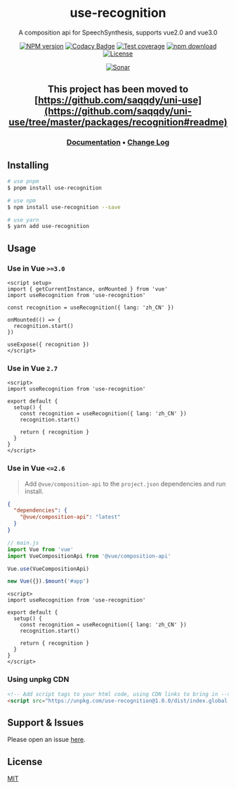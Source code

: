 <div style="text-align: center;" align="center">

# use-recognition

A composition api for SpeechSynthesis, supports vue2.0 and vue3.0

[![NPM version][npm-image]][npm-url]
[![Codacy Badge][codacy-image]][codacy-url]
[![Test coverage][codecov-image]][codecov-url]
[![npm download][download-image]][download-url]
[![License][license-image]][license-url]

[![Sonar][sonar-image]][sonar-url]

</div>

<div style="text-align: center; margin-bottom: 20px;" align="center">

## This project has been moved to [https://github.com/saqqdy/uni-use](https://github.com/saqqdy/uni-use/tree/master/packages/recognition#readme)

### **[Documentation](https://www.saqqdy.com/use-recognition)** • **[Change Log](./CHANGELOG.md)**

</div>

## Installing

```bash
# use pnpm
$ pnpm install use-recognition

# use npm
$ npm install use-recognition --save

# use yarn
$ yarn add use-recognition
```

## Usage

### Use in Vue `>=3.0`

```vue
<script setup>
import { getCurrentInstance, onMounted } from 'vue'
import useRecognition from 'use-recognition'

const recognition = useRecognition({ lang: 'zh_CN' })

onMounted(() => {
  recognition.start()
})

useExpose({ recognition })
</script>
```

### Use in Vue `2.7`

```vue
<script>
import useRecognition from 'use-recognition'

export default {
  setup() {
    const recognition = useRecognition({ lang: 'zh_CN' })
    recognition.start()

    return { recognition }
  }
}
</script>
```

### Use in Vue `<=2.6`

> Add `@vue/composition-api` to the `project.json` dependencies and run install.

```json
{
  "dependencies": {
    "@vue/composition-api": "latest"
  }
}
```

```js
// main.js
import Vue from 'vue'
import VueCompositionApi from '@vue/composition-api'

Vue.use(VueCompositionApi)

new Vue({}).$mount('#app')
```

```vue
<script>
import useRecognition from 'use-recognition'

export default {
  setup() {
    const recognition = useRecognition({ lang: 'zh_CN' })
    recognition.start()

    return { recognition }
  }
}
</script>
```

### Using unpkg CDN

```html
<!-- Add script tags to your html code, using CDN links to bring in -->
<script src="https://unpkg.com/use-recognition@1.0.0/dist/index.global.prod.js"></script>
```

## Support & Issues

Please open an issue [here](https://github.com/saqqdy/use-recognition/issues).

## License

[MIT](LICENSE)

[npm-image]: https://img.shields.io/npm/v/use-recognition.svg?style=flat-square
[npm-url]: https://npmjs.org/package/use-recognition
[codacy-image]: https://app.codacy.com/project/badge/Grade/f70d4880e4ad4f40aa970eb9ee9d0696
[codacy-url]: https://www.codacy.com/gh/saqqdy/use-recognition/dashboard?utm_source=github.com&utm_medium=referral&utm_content=saqqdy/use-recognition&utm_campaign=Badge_Grade
[codecov-image]: https://img.shields.io/codecov/c/github/saqqdy/use-recognition.svg?style=flat-square
[codecov-url]: https://codecov.io/github/saqqdy/use-recognition?branch=master
[download-image]: https://img.shields.io/npm/dm/use-recognition.svg?style=flat-square
[download-url]: https://npmjs.org/package/use-recognition
[license-image]: https://img.shields.io/badge/License-MIT-blue.svg
[license-url]: LICENSE
[sonar-image]: https://sonarcloud.io/api/project_badges/quality_gate?project=saqqdy_use-recognition
[sonar-url]: https://sonarcloud.io/dashboard?id=saqqdy_use-recognition
